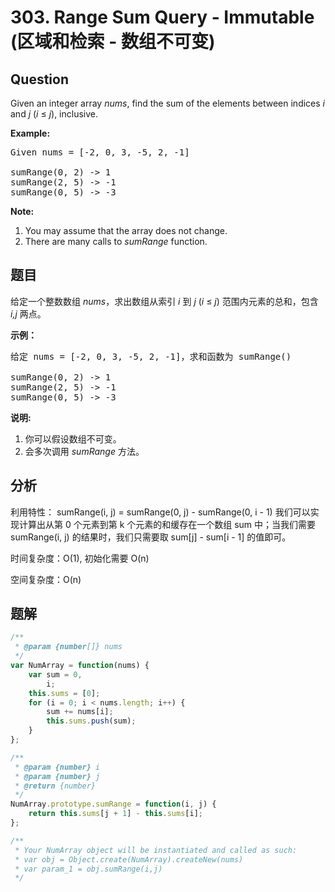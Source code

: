 # 303. Range Sum Query - Immutable (区域和检索 - 数组不可变)

## Question

Given an integer array _nums_, find the sum of the elements between indices _i_ and _j_ (_i_ ≤ _j_), inclusive.

**Example:**

<pre>Given nums = [-2, 0, 3, -5, 2, -1]

sumRange(0, 2) -&gt; 1
sumRange(2, 5) -&gt; -1
sumRange(0, 5) -&gt; -3
</pre>

**Note:**

1.  You may assume that the array does not change.
2.  There are many calls to _sumRange_ function.

## 题目

给定一个整数数组 _nums_，求出数组从索引 _i_ 到 _j_ (_i_ ≤ _j_) 范围内元素的总和，包含 _i,j_ 两点。

**示例：**

<pre>给定 nums = [-2, 0, 3, -5, 2, -1]，求和函数为 sumRange()

sumRange(0, 2) -&gt; 1
sumRange(2, 5) -&gt; -1
sumRange(0, 5) -&gt; -3</pre>

**说明:**

1.  你可以假设数组不可变。
2.  会多次调用 _sumRange_ 方法。

## 分析

利用特性： sumRange(i, j) = sumRange(0, j) - sumRange(0, i - 1) 我们可以实现计算出从第 0 个元素到第 k 个元素的和缓存在一个数组 sum 中；当我们需要 sumRange(i, j) 的结果时，我们只需要取 sum[j] - sum[i - 1] 的值即可。

时间复杂度：O(1), 初始化需要 O(n)

空间复杂度：O(n)

## 题解

```javascript
/**
 * @param {number[]} nums
 */
var NumArray = function(nums) {
    var sum = 0,
        i;
    this.sums = [0];
    for (i = 0; i < nums.length; i++) {
        sum += nums[i];
        this.sums.push(sum);
    }
};

/**
 * @param {number} i
 * @param {number} j
 * @return {number}
 */
NumArray.prototype.sumRange = function(i, j) {
    return this.sums[j + 1] - this.sums[i];
};

/**
 * Your NumArray object will be instantiated and called as such:
 * var obj = Object.create(NumArray).createNew(nums)
 * var param_1 = obj.sumRange(i,j)
 */
```
